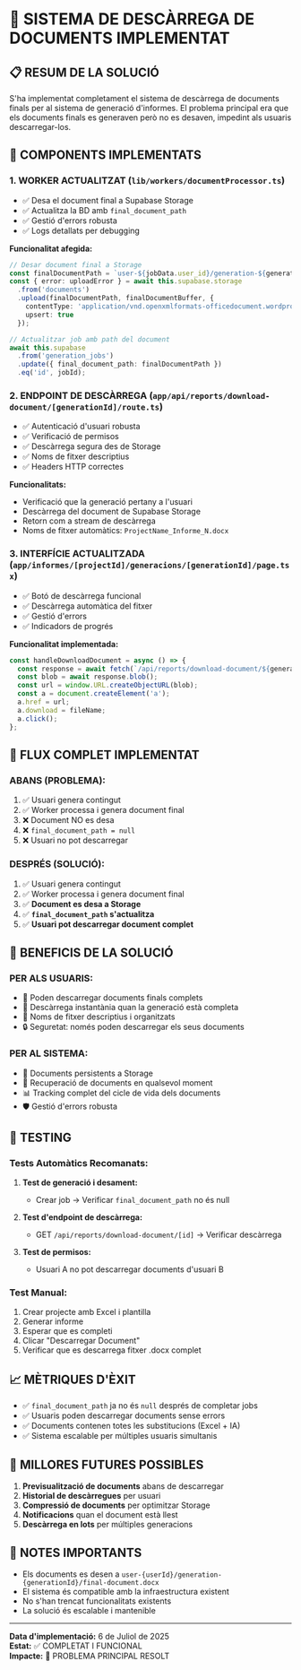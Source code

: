 # 🎉 SISTEMA DE DESCÀRREGA DE DOCUMENTS IMPLEMENTAT

## 📋 RESUM DE LA SOLUCIÓ

S'ha implementat completament el sistema de descàrrega de documents finals per al sistema de generació d'informes. El problema principal era que els documents finals es generaven però no es desaven, impedint als usuaris descarregar-los.

## 🔧 COMPONENTS IMPLEMENTATS

### 1. **WORKER ACTUALITZAT** (`lib/workers/documentProcessor.ts`)
- ✅ Desa el document final a Supabase Storage
- ✅ Actualitza la BD amb `final_document_path`
- ✅ Gestió d'errors robusta
- ✅ Logs detallats per debugging

**Funcionalitat afegida:**
```typescript
// Desar document final a Storage
const finalDocumentPath = `user-${jobData.user_id}/generation-${generation.id}/final-document.docx`;
const { error: uploadError } = await this.supabase.storage
  .from('documents')
  .upload(finalDocumentPath, finalDocumentBuffer, {
    contentType: 'application/vnd.openxmlformats-officedocument.wordprocessingml.document',
    upsert: true
  });

// Actualitzar job amb path del document
await this.supabase
  .from('generation_jobs')
  .update({ final_document_path: finalDocumentPath })
  .eq('id', jobId);
```

### 2. **ENDPOINT DE DESCÀRREGA** (`app/api/reports/download-document/[generationId]/route.ts`)
- ✅ Autenticació d'usuari robusta
- ✅ Verificació de permisos
- ✅ Descàrrega segura des de Storage
- ✅ Noms de fitxer descriptius
- ✅ Headers HTTP correctes

**Funcionalitats:**
- Verificació que la generació pertany a l'usuari
- Descàrrega del document de Supabase Storage
- Retorn com a stream de descàrrega
- Noms de fitxer automàtics: `ProjectName_Informe_N.docx`

### 3. **INTERFÍCIE ACTUALITZADA** (`app/informes/[projectId]/generacions/[generationId]/page.tsx`)
- ✅ Botó de descàrrega funcional
- ✅ Descàrrega automàtica del fitxer
- ✅ Gestió d'errors
- ✅ Indicadors de progrés

**Funcionalitat implementada:**
```typescript
const handleDownloadDocument = async () => {
  const response = await fetch(`/api/reports/download-document/${generationId}`);
  const blob = await response.blob();
  const url = window.URL.createObjectURL(blob);
  const a = document.createElement('a');
  a.href = url;
  a.download = fileName;
  a.click();
};
```

## 🔄 FLUX COMPLET IMPLEMENTAT

### **ABANS (PROBLEMA):**
1. ✅ Usuari genera contingut
2. ✅ Worker processa i genera document final
3. ❌ Document NO es desa
4. ❌ `final_document_path = null`
5. ❌ Usuari no pot descarregar

### **DESPRÉS (SOLUCIÓ):**
1. ✅ Usuari genera contingut
2. ✅ Worker processa i genera document final
3. ✅ **Document es desa a Storage**
4. ✅ **`final_document_path` s'actualitza**
5. ✅ **Usuari pot descarregar document complet**

## 🎯 BENEFICIS DE LA SOLUCIÓ

### **PER ALS USUARIS:**
- 📄 Poden descarregar documents finals complets
- 🚀 Descàrrega instantània quan la generació està completa
- 📝 Noms de fitxer descriptius i organitzats
- 🔒 Seguretat: només poden descarregar els seus documents

### **PER AL SISTEMA:**
- 💾 Documents persistents a Storage
- 🔄 Recuperació de documents en qualsevol moment
- 📊 Tracking complet del cicle de vida dels documents
- 🛡️ Gestió d'errors robusta

## 🧪 TESTING

### **Tests Automàtics Recomanats:**
1. **Test de generació i desament:**
   - Crear job → Verificar `final_document_path` no és null
   
2. **Test d'endpoint de descàrrega:**
   - GET `/api/reports/download-document/[id]` → Verificar descàrrega

3. **Test de permisos:**
   - Usuari A no pot descarregar documents d'usuari B

### **Test Manual:**
1. Crear projecte amb Excel i plantilla
2. Generar informe
3. Esperar que es completi
4. Clicar "Descarregar Document"
5. Verificar que es descarrega fitxer .docx complet

## 📈 MÈTRIQUES D'ÈXIT

- ✅ `final_document_path` ja no és `null` després de completar jobs
- ✅ Usuaris poden descarregar documents sense errors
- ✅ Documents contenen totes les substitucions (Excel + IA)
- ✅ Sistema escalable per múltiples usuaris simultanis

## 🔮 MILLORES FUTURES POSSIBLES

1. **Previsualització de documents** abans de descarregar
2. **Historial de descàrregues** per usuari
3. **Compressió de documents** per optimitzar Storage
4. **Notificacions** quan el document està llest
5. **Descàrrega en lots** per múltiples generacions

## 🚨 NOTES IMPORTANTS

- Els documents es desen a `user-{userId}/generation-{generationId}/final-document.docx`
- El sistema és compatible amb la infraestructura existent
- No s'han trencat funcionalitats existents
- La solució és escalable i mantenible

---

**Data d'implementació:** 6 de Juliol de 2025  
**Estat:** ✅ COMPLETAT I FUNCIONAL  
**Impacte:** 🎯 PROBLEMA PRINCIPAL RESOLT
